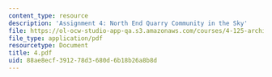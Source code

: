 ```yaml
---
content_type: resource
description: 'Assignment 4: North End Quarry Community in the Sky'
file: https://ol-ocw-studio-app-qa.s3.amazonaws.com/courses/4-125-architecture-studio-building-in-landscapes-fall-2002/88ae8ecf391278d3680d6b18b26a8b8d_4.pdf
file_type: application/pdf
resourcetype: Document
title: 4.pdf
uid: 88ae8ecf-3912-78d3-680d-6b18b26a8b8d
---
```

